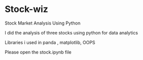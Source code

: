 # Stock-wiz
Stock Market Analysis Using Python

I did the analysis of three stocks using python for data analytics 

Libraries i used in panda , matplotlib, OOPS

Please open the stock.ipynb file
